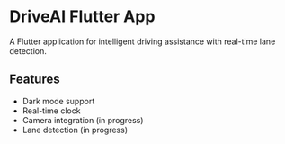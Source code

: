 # DriveAI Flutter App

A Flutter application for intelligent driving assistance with real-time lane detection.

## Features
- Dark mode support
- Real-time clock
- Camera integration (in progress)
- Lane detection (in progress)
